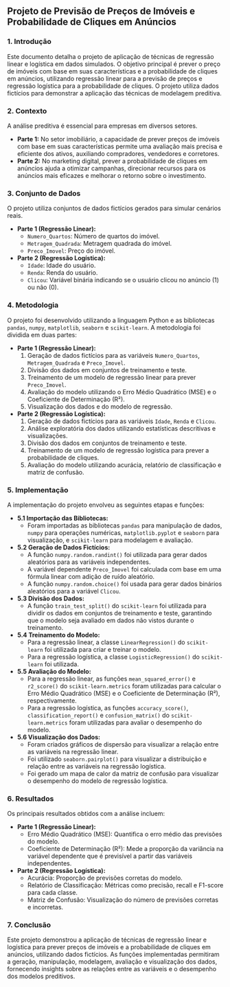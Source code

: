 ## **Projeto de Previsão de Preços de Imóveis e Probabilidade de Cliques em Anúncios**

### **1\. Introdução**

Este documento detalha o projeto de aplicação de técnicas de regressão linear e logística em dados simulados. O objetivo principal é prever o preço de imóveis com base em suas características e a probabilidade de cliques em anúncios, utilizando regressão linear para a previsão de preços e regressão logística para a probabilidade de cliques. O projeto utiliza dados fictícios para demonstrar a aplicação das técnicas de modelagem preditiva.

### **2\. Contexto**

A análise preditiva é essencial para empresas em diversos setores.

* **Parte 1:** No setor imobiliário, a capacidade de prever preços de imóveis com base em suas características permite uma avaliação mais precisa e eficiente dos ativos, auxiliando compradores, vendedores e corretores.  
* **Parte 2:** No marketing digital, prever a probabilidade de cliques em anúncios ajuda a otimizar campanhas, direcionar recursos para os anúncios mais eficazes e melhorar o retorno sobre o investimento.

### **3\. Conjunto de Dados**

O projeto utiliza conjuntos de dados fictícios gerados para simular cenários reais.

* **Parte 1 (Regressão Linear):**  
  * `Numero_Quartos`: Número de quartos do imóvel.  
  * `Metragem_Quadrada`: Metragem quadrada do imóvel.  
  * `Preco_Imovel`: Preço do imóvel.  
* **Parte 2 (Regressão Logística):**  
  * `Idade`: Idade do usuário.  
  * `Renda`: Renda do usuário.  
  * `Clicou`: Variável binária indicando se o usuário clicou no anúncio (1) ou não (0).

### **4\. Metodologia**

O projeto foi desenvolvido utilizando a linguagem Python e as bibliotecas `pandas`, `numpy`, `matplotlib`, `seaborn` e `scikit-learn`. A metodologia foi dividida em duas partes:

* **Parte 1 (Regressão Linear):**  
  1. Geração de dados fictícios para as variáveis `Numero_Quartos`, `Metragem_Quadrada` e `Preco_Imovel`.  
  2. Divisão dos dados em conjuntos de treinamento e teste.  
  3. Treinamento de um modelo de regressão linear para prever `Preco_Imovel`.  
  4. Avaliação do modelo utilizando o Erro Médio Quadrático (MSE) e o Coeficiente de Determinação (R²).  
  5. Visualização dos dados e do modelo de regressão.  
* **Parte 2 (Regressão Logística):**  
  1. Geração de dados fictícios para as variáveis `Idade`, `Renda` e `Clicou`.  
  2. Análise exploratória dos dados utilizando estatísticas descritivas e visualizações.  
  3. Divisão dos dados em conjuntos de treinamento e teste.  
  4. Treinamento de um modelo de regressão logística para prever a probabilidade de cliques.  
  5. Avaliação do modelo utilizando acurácia, relatório de classificação e matriz de confusão.

### **5\. Implementação**

A implementação do projeto envolveu as seguintes etapas e funções:

* **5.1 Importação das Bibliotecas:**  
  * Foram importadas as bibliotecas `pandas` para manipulação de dados, `numpy` para operações numéricas, `matplotlib.pyplot` e `seaborn` para visualização, e `scikit-learn` para modelagem e avaliação.  
* **5.2 Geração de Dados Fictícios:**  
  * A função `numpy.random.randint()` foi utilizada para gerar dados aleatórios para as variáveis independentes.  
  * A variável dependente `Preco_Imovel` foi calculada com base em uma fórmula linear com adição de ruído aleatório.  
  * A função `numpy.random.choice()` foi usada para gerar dados binários aleatórios para a variável `Clicou`.  
* **5.3 Divisão dos Dados:**  
  * A função `train_test_split()` do `scikit-learn` foi utilizada para dividir os dados em conjuntos de treinamento e teste, garantindo que o modelo seja avaliado em dados não vistos durante o treinamento.  
* **5.4 Treinamento do Modelo:**  
  * Para a regressão linear, a classe `LinearRegression()` do `scikit-learn` foi utilizada para criar e treinar o modelo.  
  * Para a regressão logística, a classe `LogisticRegression()` do `scikit-learn` foi utilizada.  
* **5.5 Avaliação do Modelo:**  
  * Para a regressão linear, as funções `mean_squared_error()` e `r2_score()` do `scikit-learn.metrics` foram utilizadas para calcular o Erro Médio Quadrático (MSE) e o Coeficiente de Determinação (R²), respectivamente.  
  * Para a regressão logística, as funções `accuracy_score()`, `classification_report()` e `confusion_matrix()` do `scikit-learn.metrics` foram utilizadas para avaliar o desempenho do modelo.  
* **5.6 Visualização dos Dados:**  
  * Foram criados gráficos de dispersão para visualizar a relação entre as variáveis na regressão linear.  
  * Foi utilizado `seaborn.pairplot()` para visualizar a distribuição e relação entre as variáveis na regressão logística.  
  * Foi gerado um mapa de calor da matriz de confusão para visualizar o desempenho do modelo de regressão logística.

### **6\. Resultados**

Os principais resultados obtidos com a análise incluem:

* **Parte 1 (Regressão Linear):**  
  * Erro Médio Quadrático (MSE): Quantifica o erro médio das previsões do modelo.  
  * Coeficiente de Determinação (R²): Mede a proporção da variância na variável dependente que é previsível a partir das variáveis independentes.  
* **Parte 2 (Regressão Logística):**  
  * Acurácia: Proporção de previsões corretas do modelo.  
  * Relatório de Classificação: Métricas como precisão, recall e F1-score para cada classe.  
  * Matriz de Confusão: Visualização do número de previsões corretas e incorretas.

### **7\. Conclusão**

Este projeto demonstrou a aplicação de técnicas de regressão linear e logística para prever preços de imóveis e a probabilidade de cliques em anúncios, utilizando dados fictícios. As funções implementadas permitiram a geração, manipulação, modelagem, avaliação e visualização dos dados, fornecendo insights sobre as relações entre as variáveis e o desempenho dos modelos preditivos.
